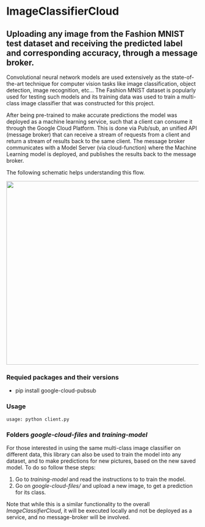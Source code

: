 # ImageClassifierCloud
## Uploading any image from the Fashion MNIST test dataset and receiving the predicted label and corresponding accuracy, through a message broker.

Convolutional neural network models are used extensively as the state-of-the-art technique for computer vision tasks like image classification, object detection, image recognition, etc... The Fashion MNIST dataset is popularly used for testing such models and its training data was used to train a multi-class image classifier that was constructed for this project. 

After being pre-trained to make accurate predictions the model was deployed as a machine learning service, such that a client can consume it through the Google Cloud Platform. This is done via Pub/sub, an unified API (message broker) that can receive a stream of requests from a client and return a stream of results back to the same client. The message broker communicates with a Model Server (via cloud-function) where the Machine Learning model is deployed, and publishes the results back to the message broker. 

The following schematic helps understanding this flow.

<p align="center">
  <img width="600" height="480" src="https://user-images.githubusercontent.com/58306521/152159267-f94d220d-ee30-4279-9943-f6b44f8d2167.png">
</p>

### Requied packages and their versions
* pip install google-cloud-pubsub

### Usage

```
usage: python client.py
```

### Folders *google-cloud-files* and *training-model*
For those interested in using the same multi-class image classifier on different data, this library can also be used to train the model into any dataset, and to make predictions for new pictures, based on the new saved model. To do so follow these steps:

1. Go to *training-model* and read the instructions to to train the model.
2. Go on *google-cloud-files/* and upload a new image, to get a prediction for its class.

Note that while this is a similar functionality to the overall *ImageClassifierCloud*, it will be executed locally and not be deployed as a service, and no message-broker will be involved.
